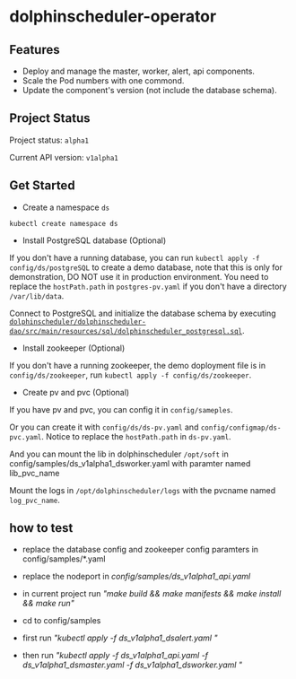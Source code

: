 <!--
  ~ Licensed to the Apache Software Foundation (ASF) under one
  ~ or more contributor license agreements.  See the NOTICE file
  ~ distributed with this work for additional information
  ~ regarding copyright ownership.  The ASF licenses this file
  ~ to you under the Apache License, Version 2.0 (the
  ~ "License"); you may not use this file except in compliance
  ~ with the License.  You may obtain a copy of the License at
  ~
  ~   http://www.apache.org/licenses/LICENSE-2.0
  ~
  ~ Unless required by applicable law or agreed to in writing,
  ~ software distributed under the License is distributed on an
  ~ "AS IS" BASIS, WITHOUT WARRANTIES OR CONDITIONS OF ANY
  ~ KIND, either express or implied.  See the License for the
  ~ specific language governing permissions and limitations
  ~ under the License.
-->

# dolphinscheduler-operator

## Features

- Deploy and manage the master, worker, alert, api components.
- Scale the Pod numbers with one commond.
- Update the component's version (not include the database schema).

## Project Status

Project status: `alpha1`

Current API version: `v1alpha1`

## Get Started

- Create a namespace `ds`

```shell
kubectl create namespace ds
```

- Install PostgreSQL database (Optional)

If you don't have a running database, you can run `kubectl apply -f config/ds/postgreSQL`
to create a demo database, note that this is only for demonstration, DO NOT use it in production environment.
You need to replace the `hostPath.path` in `postgres-pv.yaml` if you don't have a directory `/var/lib/data`.

Connect to PostgreSQL and initialize the database schema by executing
[`dolphinscheduler/dolphinscheduler-dao/src/main/resources/sql/dolphinscheduler_postgresql.sql`](https://github.com/apache/dolphinscheduler/blob/dev/dolphinscheduler-dao/src/main/resources/sql/dolphinscheduler_postgresql.sql).


- Install zookeeper (Optional)

If you don't have a running zookeeper, the demo doployment file is in `config/ds/zookeeper`,
run `kubectl apply -f config/ds/zookeeper`.

- Create pv and pvc (Optional)

If you have pv and pvc, you can config it in `config/sameples`.

Or you can create it with `config/ds/ds-pv.yaml` and `config/configmap/ds-pvc.yaml`.
Notice to replace the `hostPath.path` in `ds-pv.yaml`.

And you can mount the lib in dolphinscheduler `/opt/soft`  in config/samples/ds_v1alpha1_dsworker.yaml with paramter named lib_pvc_name

Mount the logs in `/opt/dolphinscheduler/logs` with the pvcname named `log_pvc_name`.

 ## how to test

 * replace the database config and zookeeper config paramters in config/samples/*.yaml

 * replace the nodeport in *config/samples/ds_v1alpha1_api.yaml*

 * in current project  run *"make build && make manifests && make install && make run"*

 * cd to config/samples

 * first run *"kubectl apply -f ds_v1alpha1_dsalert.yaml "*

 * then run  *"kubectl apply -f ds_v1alpha1_api.yaml -f ds_v1alpha1_dsmaster.yaml -f ds_v1alpha1_dsworker.yaml "*

